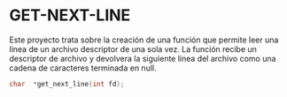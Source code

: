 # GET-NEXT-LINE

<p>Este proyecto trata sobre la creación de una función que permite leer una línea de un archivo descriptor de una sola vez. La función recibe un descriptor de archivo y devolvera la siguiente línea del archivo como una cadena de caracteres terminada en null. </p>

```c
char  *get_next_line(int fd);
```
